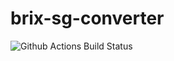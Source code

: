 # brix-sg-converter

![Github Actions Build Status](https://github.com/aoki/brix-sg-converter/workflows/Node%20CI/badge.svg)
